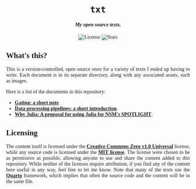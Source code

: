<div align="center" style="font-family:JetBrainsMono Nerd Font">
<h1><code>txt</code></h1>
<h4><i>My open source texts.</i></h4>
<img alt="License" src="https://img.shields.io/github/license/astrogewgaw/txt?style=for-the-badge">
<img alt="Stars" src="https://img.shields.io/github/stars/astrogewgaw/txt?style=for-the-badge">
<br/>
<div align="justify">

## What's this?

This is a version-controlled, open source store for a variety of texts I ended up having to write. Each document is in its separate directory, along with any associated assets, such as images.

Here is a list of the documents in this repository:

- [**Gating: a short note**](gating/about.md).
- [**Data processing pipelines: a short introduction**](dpps/about.md).
- [**Why Julia: A proposal for using Julia for NSM's SPOTLIGHT**](whyjulia/about.md).

## Licensing

The content itself is licensed under the [**Creative Commons Zero v1.0 Universal**][CC0] license, while any source code is licensed under the [**MIT license**][MIT]. The license were chosen to be as permissive as possible, allowing anyone to use and share the content added to this repository. While neither of the licenses require attribution, if you find any of the content here useful in any way, feel free to let me know. Note that many of the texts use the [**Quarto**][quarto] framework, which implies that often the source code and the content will be in the same file.

</div>
</div>

[quarto]: https://quarto.org
[MIT]: https://choosealicense.com/licenses/mit
[CC0]: https://choosealicense.com/licenses/cc0-1.0
